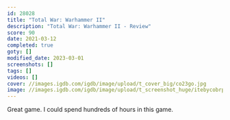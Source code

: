 ```yaml
---
id: 28028
title: "Total War: Warhammer II"
description: "Total War: Warhammer II - Review"
score: 90
date: 2021-03-12
completed: true
goty: []
modified_date: 2023-03-01
screenshots: []
tags: []
videos: []
cover: //images.igdb.com/igdb/image/upload/t_cover_big/co23go.jpg
image: //images.igdb.com/igdb/image/upload/t_screenshot_huge/itebycobrpgfw2ypk1qe.jpg
---
```

Great game. I could spend hundreds of hours in this game.